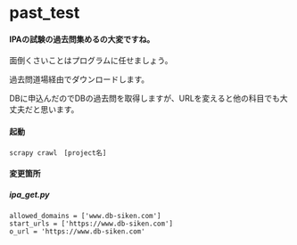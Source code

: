 # past_test

#### IPAの試験の過去問集めるの大変ですね。

面倒くさいことはプログラムに任せましょう。

過去問道場経由でダウンロードします。

DBに申込んだのでDBの過去問を取得しますが、URLを変えると他の科目でも大丈夫だと思います。

#### 起動

```
scrapy crawl　[project名]
```

#### 変更箇所
##### ipa_get.py
```
allowed_domains = ['www.db-siken.com']
start_urls = ['https://www.db-siken.com']
o_url = 'https://www.db-siken.com'
```
